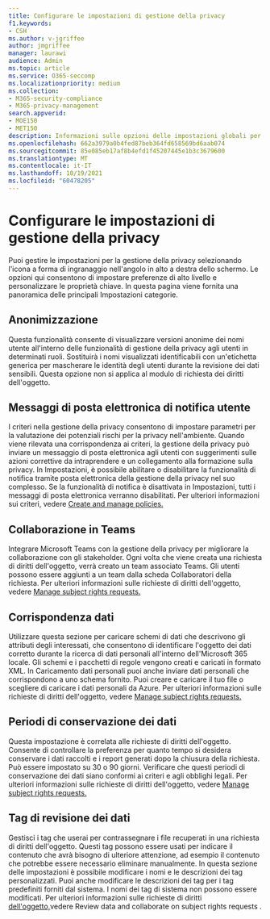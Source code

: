 ```yaml
---
title: Configurare le impostazioni di gestione della privacy
f1.keywords:
- CSH
ms.author: v-jgriffee
author: jmgriffee
manager: laurawi
audience: Admin
ms.topic: article
ms.service: O365-seccomp
ms.localizationpriority: medium
ms.collection:
- M365-security-compliance
- M365-privacy-management
search.appverid:
- MOE150
- MET150
description: Informazioni sulle opzioni delle impostazioni globali per la gestione della privacy.
ms.openlocfilehash: 662a3979a0b4fed87beb364fd658569bd6aab074
ms.sourcegitcommit: 85e085eb17af8b4efd1f45207445e1b3c3679600
ms.translationtype: MT
ms.contentlocale: it-IT
ms.lasthandoff: 10/19/2021
ms.locfileid: "60478205"
---
```

# <a name="configure-privacy-management-settings"></a>Configurare le impostazioni di gestione della privacy

Puoi gestire le impostazioni per la gestione della privacy selezionando l'icona a forma di ingranaggio nell'angolo in alto a destra dello schermo. Le opzioni qui consentono di impostare preferenze di alto livello e personalizzare le proprietà chiave. In questa pagina viene fornita una panoramica delle principali Impostazioni categorie.

## <a name="anonymization"></a>Anonimizzazione

Questa funzionalità consente di visualizzare versioni anonime dei nomi utente all'interno delle funzionalità di gestione della privacy agli utenti in determinati ruoli. Sostituirà i nomi visualizzati identificabili con un'etichetta generica per mascherare le identità degli utenti durante la revisione dei dati sensibili. Questa opzione non si applica al modulo di richiesta dei diritti dell'oggetto.

## <a name="user-notification-emails"></a>Messaggi di posta elettronica di notifica utente  

I criteri nella gestione della privacy consentono di impostare parametri per la valutazione dei potenziali rischi per la privacy nell'ambiente. Quando viene rilevata una corrispondenza ai criteri, la gestione della privacy può inviare un messaggio di posta elettronica agli utenti con suggerimenti sulle azioni correttive da intraprendere e un collegamento alla formazione sulla privacy. In Impostazioni, è possibile abilitare o disabilitare la funzionalità di notifica tramite posta elettronica della gestione della privacy nel suo complesso. Se la funzionalità di notifica è disattivata in Impostazioni, tutti i messaggi di posta elettronica verranno disabilitati. Per ulteriori informazioni sui criteri, vedere [Create and manage policies.](privacy-management-policies.md)

## <a name="teams-collaboration"></a>Collaborazione in Teams  

Integrare Microsoft Teams con la gestione della privacy per migliorare la collaborazione con gli stakeholder. Ogni volta che viene creata una richiesta di diritti dell'oggetto, verrà creato un team associato Teams. Gli utenti possono essere aggiunti a un team dalla scheda Collaboratori della richiesta. Per ulteriori informazioni sulle richieste di diritti dell'oggetto, vedere [Manage subject rights requests.](privacy-management-subject-rights-requests.md)

## <a name="data-matching"></a>Corrispondenza dati  

Utilizzare questa sezione per caricare schemi di dati che descrivono gli attributi degli interessati, che consentono di identificare l'oggetto dei dati corretto durante la ricerca di dati personali all'interno dell'Microsoft 365 locale. Gli schemi e i pacchetti di regole vengono creati e caricati in formato XML. In Caricamento dati personali puoi anche inviare dati personali che corrispondono a uno schema fornito. Puoi creare e caricare il tuo file o scegliere di caricare i dati personali da Azure. Per ulteriori informazioni sulle richieste di diritti dell'oggetto, vedere [Manage subject rights requests.](privacy-management-subject-rights-requests.md)

## <a name="data-retention-periods"></a>Periodi di conservazione dei dati

Questa impostazione è correlata alle richieste di diritti dell'oggetto. Consente di controllare la preferenza per quanto tempo si desidera conservare i dati raccolti e i report generati dopo la chiusura della richiesta. Può essere impostato su 30 o 90 giorni. Verificare che questi periodi di conservazione dei dati siano conformi ai criteri e agli obblighi legali. Per ulteriori informazioni sulle richieste di diritti dell'oggetto, vedere [Manage subject rights requests.](privacy-management-subject-rights-requests.md)

## <a name="data-review-tags"></a>Tag di revisione dei dati

Gestisci i tag che userai per contrassegnare i file recuperati in una richiesta di diritti dell'oggetto. Questi tag possono essere usati per indicare il contenuto che avrà bisogno di ulteriore attenzione, ad esempio il contenuto che potrebbe essere necessario eliminare manualmente. In questa sezione delle impostazioni è possibile modificare i nomi e le descrizioni dei tag personalizzati. Puoi anche modificare le descrizioni dei tag per i tag predefiniti forniti dal sistema. I nomi dei tag di sistema non possono essere modificati. Per ulteriori informazioni sulle richieste di diritti [dell'oggetto,](privacy-management-subject-rights-requests-review.md#step-3-review-data)vedere Review data and collaborate on subject rights requests .
